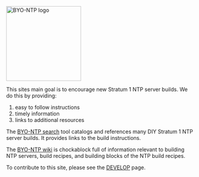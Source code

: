 <img src="https://byo-ntp.github.io/img/BYO-NTP-logo.jpeg" alt="BYO-NTP logo" width="200"/>

This sites main goal is to encourage new Stratum 1 NTP server builds. We do this by providing:

1. easy to follow instructions
2. timely information
3. links to additional resources

The [BYO-NTP search](https://byo-ntp.github.io/) tool catalogs and references many DIY Stratum 1 NTP server builds. It provides links to the build instructions.

The [BYO-NTP wiki](https://github.com/BYO-NTP/recipes/wiki) is chockablock full of information relevant to building NTP servers, build recipes, and building blocks of the NTP build recipes.

To contribute to this site, please see the [DEVELOP](DEVELOP.md) page.
